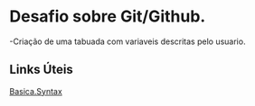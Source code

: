 # Desafio sobre Git/Github.
 -Criação de uma tabuada com variaveis descritas pelo usuario.
 ## Links Úteis
 [Basica.Syntax](https://www.markdownguide.org/basic-syntax/)
